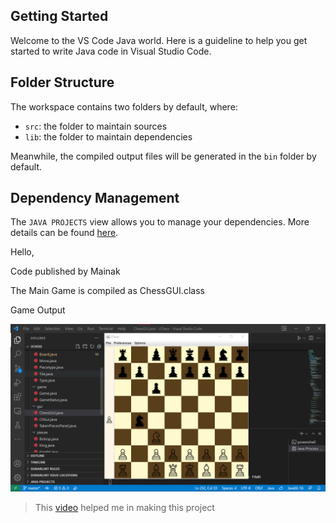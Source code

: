 ## Getting Started

Welcome to the VS Code Java world. Here is a guideline to help you get started to write Java code in Visual Studio Code.

## Folder Structure

The workspace contains two folders by default, where:

- `src`: the folder to maintain sources
- `lib`: the folder to maintain dependencies

Meanwhile, the compiled output files will be generated in the `bin` folder by default.


## Dependency Management

The `JAVA PROJECTS` view allows you to manage your dependencies. More details can be found [here](https://github.com/microsoft/vscode-java-dependency#manage-dependencies).


Hello,

Code published by Mainak

The Main Game is compiled as ChessGUI.class

Game Output

![This is an image](https://github.com/shrekfanboi/JCHESS_by_mainak/blob/master/src/demo.png)


> This [video](https://www.youtube.com/playlist?list=PLOJzCFLZdG4zk5d-1_ah2B4kqZSeIlWtt) helped me in making this project
